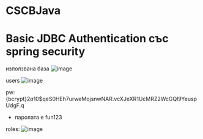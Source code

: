 # CSCBJava
# Basic JDBC Authentication със spring security

използвана база 
![image](https://github.com/Thurnos/CSCBJava/assets/35624178/068d52bf-c6cc-4ec4-a82c-39a59f8ec200)

users
![image](https://github.com/Thurnos/CSCBJava/assets/35624178/127048da-f3bf-4d3f-a833-34d52e267057)

pw: {bcrypt}$2a$10$qeS0HEh7urweMojsnwNAR.vcXJeXR1UcMRZ2WcGQl9YeuspUdgF.q
- паролата е fun123

roles:
![image](https://github.com/Thurnos/CSCBJava/assets/35624178/f0d3b8b0-5a96-4d07-a8ae-e8b37b88ae81)
